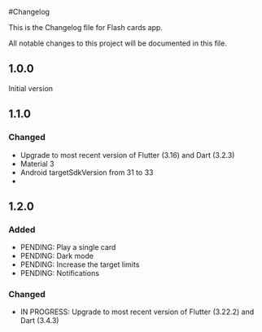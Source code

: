 #Changelog

This is the Changelog file for Flash cards app.

All notable changes to this project will be documented in this file.

## 1.0.0
Initial version

## 1.1.0 
### Changed
- Upgrade to most recent version of Flutter (3.16) and Dart (3.2.3)
- Material 3
- Android targetSdkVersion from 31 to 33
- 

## 1.2.0

### Added
- PENDING: Play a single card
- PENDING: Dark mode
- PENDING: Increase the target limits
- PENDING: Notifications

### Changed
- IN PROGRESS: Upgrade to most recent version of Flutter (3.22.2) and Dart (3.4.3)